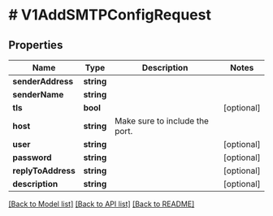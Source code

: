 # # V1AddSMTPConfigRequest

## Properties

Name | Type | Description | Notes
------------ | ------------- | ------------- | -------------
**senderAddress** | **string** |  |
**senderName** | **string** |  |
**tls** | **bool** |  | [optional]
**host** | **string** | Make sure to include the port. |
**user** | **string** |  | [optional]
**password** | **string** |  | [optional]
**replyToAddress** | **string** |  | [optional]
**description** | **string** |  | [optional]

[[Back to Model list]](../../README.md#models) [[Back to API list]](../../README.md#endpoints) [[Back to README]](../../README.md)
